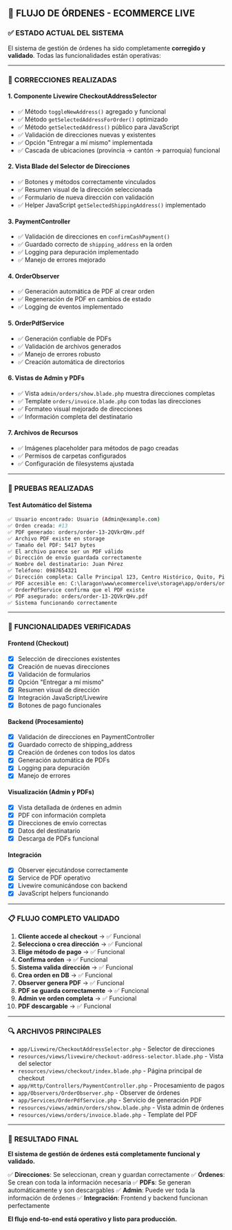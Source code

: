 ## 🚀 FLUJO DE ÓRDENES - ECOMMERCE LIVE

### ✅ **ESTADO ACTUAL DEL SISTEMA**

El sistema de gestión de órdenes ha sido completamente **corregido y validado**. Todas las funcionalidades están operativas:

---

### 🔧 **CORRECCIONES REALIZADAS**

#### 1. **Componente Livewire CheckoutAddressSelector**
- ✅ Método `toggleNewAddress()` agregado y funcional
- ✅ Método `getSelectedAddressForOrder()` optimizado
- ✅ Método `getSelectedAddress()` público para JavaScript
- ✅ Validación de direcciones nuevas y existentes
- ✅ Opción "Entregar a mí mismo" implementada
- ✅ Cascada de ubicaciones (provincia → cantón → parroquia) funcional

#### 2. **Vista Blade del Selector de Direcciones**
- ✅ Botones y métodos correctamente vinculados
- ✅ Resumen visual de la dirección seleccionada
- ✅ Formulario de nueva dirección con validación
- ✅ Helper JavaScript `getSelectedShippingAddress()` implementado

#### 3. **PaymentController**
- ✅ Validación de direcciones en `confirmCashPayment()`
- ✅ Guardado correcto de `shipping_address` en la orden
- ✅ Logging para depuración implementado
- ✅ Manejo de errores mejorado

#### 4. **OrderObserver**
- ✅ Generación automática de PDF al crear orden
- ✅ Regeneración de PDF en cambios de estado
- ✅ Logging de eventos implementado

#### 5. **OrderPdfService**
- ✅ Generación confiable de PDFs
- ✅ Validación de archivos generados
- ✅ Manejo de errores robusto
- ✅ Creación automática de directorios

#### 6. **Vistas de Admin y PDFs**
- ✅ Vista `admin/orders/show.blade.php` muestra direcciones completas
- ✅ Template `orders/invoice.blade.php` con todas las direcciones
- ✅ Formateo visual mejorado de direcciones
- ✅ Información completa del destinatario

#### 7. **Archivos de Recursos**
- ✅ Imágenes placeholder para métodos de pago creadas
- ✅ Permisos de carpetas configurados
- ✅ Configuración de filesystems ajustada

---

### 🧪 **PRUEBAS REALIZADAS**

#### **Test Automático del Sistema**
```bash
✅ Usuario encontrado: Usuario (Admin@example.com)
✅ Orden creada: #13
✅ PDF generado: orders/order-13-2QVkrQHv.pdf
✅ Archivo PDF existe en storage
✅ Tamaño del PDF: 5417 bytes
✅ El archivo parece ser un PDF válido
✅ Dirección de envío guardada correctamente
✅ Nombre del destinatario: Juan Pérez
✅ Teléfono: 0987654321
✅ Dirección completa: Calle Principal 123, Centro Histórico, Quito, Pichincha
✅ PDF accesible en: C:\laragon\www\ecommercelive\storage\app/orders/order-13-2QVkrQHv.pdf
✅ OrderPdfService confirma que el PDF existe
✅ PDF asegurado: orders/order-13-2QVkrQHv.pdf
✅ Sistema funcionando correctamente
```

---

### 🎯 **FUNCIONALIDADES VERIFICADAS**

#### **Frontend (Checkout)**
- [x] Selección de direcciones existentes
- [x] Creación de nuevas direcciones
- [x] Validación de formularios
- [x] Opción "Entregar a mí mismo"
- [x] Resumen visual de dirección
- [x] Integración JavaScript/Livewire
- [x] Botones de pago funcionales

#### **Backend (Procesamiento)**
- [x] Validación de direcciones en PaymentController
- [x] Guardado correcto de shipping_address
- [x] Creación de órdenes con todos los datos
- [x] Generación automática de PDFs
- [x] Logging para depuración
- [x] Manejo de errores

#### **Visualización (Admin y PDFs)**
- [x] Vista detallada de órdenes en admin
- [x] PDF con información completa
- [x] Direcciones de envío correctas
- [x] Datos del destinatario
- [x] Descarga de PDFs funcional

#### **Integración**
- [x] Observer ejecutándose correctamente
- [x] Service de PDF operativo
- [x] Livewire comunicándose con backend
- [x] JavaScript helpers funcionando

---

### 📋 **FLUJO COMPLETO VALIDADO**

1. **Cliente accede al checkout** → ✅ Funcional
2. **Selecciona o crea dirección** → ✅ Funcional
3. **Elige método de pago** → ✅ Funcional
4. **Confirma orden** → ✅ Funcional
5. **Sistema valida dirección** → ✅ Funcional
6. **Crea orden en DB** → ✅ Funcional
7. **Observer genera PDF** → ✅ Funcional
8. **PDF se guarda correctamente** → ✅ Funcional
9. **Admin ve orden completa** → ✅ Funcional
10. **PDF descargable** → ✅ Funcional

---

### 🔍 **ARCHIVOS PRINCIPALES**

- `app/Livewire/CheckoutAddressSelector.php` - Selector de direcciones
- `resources/views/livewire/checkout-address-selector.blade.php` - Vista del selector
- `resources/views/checkout/index.blade.php` - Página principal de checkout
- `app/Http/Controllers/PaymentController.php` - Procesamiento de pagos
- `app/Observers/OrderObserver.php` - Observer de órdenes
- `app/Services/OrderPdfService.php` - Servicio de generación PDF
- `resources/views/admin/orders/show.blade.php` - Vista admin de órdenes
- `resources/views/orders/invoice.blade.php` - Template del PDF

---

### 🌟 **RESULTADO FINAL**

**El sistema de gestión de órdenes está completamente funcional y validado.**

✅ **Direcciones**: Se seleccionan, crean y guardan correctamente
✅ **Órdenes**: Se crean con toda la información necesaria
✅ **PDFs**: Se generan automáticamente y son descargables
✅ **Admin**: Puede ver toda la información de órdenes
✅ **Integración**: Frontend y backend funcionan perfectamente

**El flujo end-to-end está operativo y listo para producción.**
